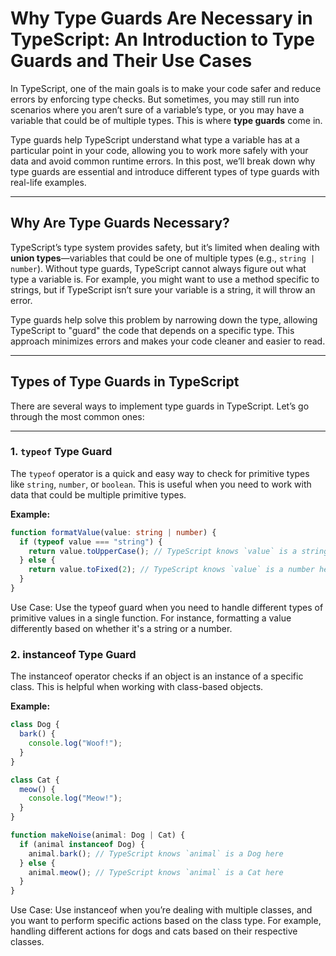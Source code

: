 # Why Type Guards Are Necessary in TypeScript: An Introduction to Type Guards and Their Use Cases

In TypeScript, one of the main goals is to make your code safer and reduce errors by enforcing type checks. But sometimes, you may still run into scenarios where you aren’t sure of a variable’s type, or you may have a variable that could be of multiple types. This is where **type guards** come in.

Type guards help TypeScript understand what type a variable has at a particular point in your code, allowing you to work more safely with your data and avoid common runtime errors. In this post, we’ll break down why type guards are essential and introduce different types of type guards with real-life examples.

---

## Why Are Type Guards Necessary?

TypeScript’s type system provides safety, but it’s limited when dealing with **union types**—variables that could be one of multiple types (e.g., `string | number`). Without type guards, TypeScript cannot always figure out what type a variable is. For example, you might want to use a method specific to strings, but if TypeScript isn’t sure your variable is a string, it will throw an error.

Type guards help solve this problem by narrowing down the type, allowing TypeScript to "guard" the code that depends on a specific type. This approach minimizes errors and makes your code cleaner and easier to read.

---

## Types of Type Guards in TypeScript

There are several ways to implement type guards in TypeScript. Let’s go through the most common ones:

---

### 1. `typeof` Type Guard

The `typeof` operator is a quick and easy way to check for primitive types like `string`, `number`, or `boolean`. This is useful when you need to work with data that could be multiple primitive types.

**Example:**

```typescript
function formatValue(value: string | number) {
  if (typeof value === "string") {
    return value.toUpperCase(); // TypeScript knows `value` is a string here
  } else {
    return value.toFixed(2); // TypeScript knows `value` is a number here
  }
} 
```
Use Case: Use the typeof guard when you need to handle different types of primitive values in a single function. For instance, formatting a value differently based on whether it's a string or a number.

### 2. instanceof Type Guard
The instanceof operator checks if an object is an instance of a specific class. This is helpful when working with class-based objects.

**Example:**

```typescript
class Dog {
  bark() {
    console.log("Woof!");
  }
}

class Cat {
  meow() {
    console.log("Meow!");
  }
}

function makeNoise(animal: Dog | Cat) {
  if (animal instanceof Dog) {
    animal.bark(); // TypeScript knows `animal` is a Dog here
  } else {
    animal.meow(); // TypeScript knows `animal` is a Cat here
  }
}
```
Use Case: Use instanceof when you’re dealing with multiple classes, and you want to perform specific actions based on the class type. For example, handling different actions for dogs and cats based on their respective classes.




